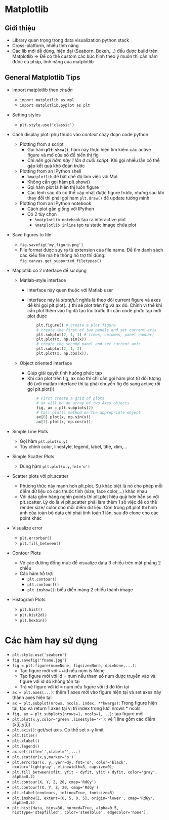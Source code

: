 Matplotlib
=======================

## Giới thiệu
* Library quan trọng trong data visualization python stack
* Cross-platform, nhiều tính năng
* Các lib mới dễ dùng, hiện đại (Seaborn, Bokeh,...) đều được build trên Matplotlib => Để có thể custom các bức hình theo ý muốn thì cần nắm được cú pháp, tính năng của matplotlib

## General Matplotlib Tips
* Import matplotlib theo *chuẩn*
	* ``import matplotlib as mpl``
	* ``import matplotlib.pyplot as plt``
* Setting styles
	* ``plt.style.use('classic')``
* Cách display plot: phụ thuộc vào *context* chạy đoạn code python
	* Plotting from a script
		* Gọi hàm **``plt.show()``**, hàm này thực hiện tìm kiếm các active figure và mở cửa sổ để hiển thị fig
 		* Chỉ *nên gọi hàm này 1 lần ở cuối script*. Khi gọi nhiều lần có thể gặp kết quả khó đoán trước
   	* Plotting from an IPython shell
    	* ``%matplotlib`` để bật chế độ làm việc với Mpl
    	* Không cần gọi hàm plt.show()
    	* Gọi hàm plot là hiển thị luôn figure
    	* Các lệnh sau đó có thể cập nhật được figure trước, nhưng sau khi thay đổi thì phải gọi hàm ``plt.draw()`` để update tường minh 
	* Plotting from an IPython notebook
    	* Cách plot gần giống với IPython
    	* Có 2 tùy chọn
	    	* ``%matplotlib notebook`` tạo ra interactive plot
	    	* ``%matplotlib inline`` tạo ra static image chứa plot
* Save figures to file
	* ``fig.savefig('my_figure.png')``
	* File format được suy ra từ extension của file name. Để tìm danh sách các kiểu file mà hệ thống hỗ trợ thì dùng: ``fig.canvas.get_supported_filetypes()``
	
* Maplotlib có 2 interface để sử dụng
	* Matlab-style interface
		* Interface này quen thuộc với Matlab user
		* Interface này là *stateful*: nghĩa là theo dõi current figure và axes để khi gọi plt.plot(...) thì sẽ plot trên fig và ax đó. Chính vì thế khi cần plot thêm vào fig đã tạo lúc trước thì cần code phức tạp mới plot được
 		
			```python
				plt.figure() # create a plot figure
				# create the first of two panels and set current axis
				plt.subplot(2, 1, 1) # (rows, columns, panel number)
				plt.plot(x, np.sin(x))
				# create the second panel and set current axis
				plt.subplot(2, 1, 2)
				plt.plot(x, np.cos(x));
			```
					
	* Object oriented interface
		* Giúp giải quyết tình huống phức tạp
		* Khi cần plot trên fig, ax nào thì chỉ cần gọi hàm plot từ đối tượng đó (với matlab interface thì ta phải chuyển fig đó sang active rồi gọi plt.plot())
			```python
				# First create a grid of plots
				# ax will be an array of two Axes objects
				fig, ax = plt.subplots(2)
				# Call plot() method on the appropriate object
				ax[0].plot(x, np.sin(x))
				ax[1].plot(x, np.cos(x));
			```

* Simple Line Plots
	* Gọi hàm ``plt.plot(x,y)``
	* Tùy chỉnh color, linestyle, legend, label, title, xlim,...
* Simple Scatter Plots
	* Dùng hàm ``plt.plot(x,y,fmt='o')``
* Scatter plots với plt.scatter
	* Phương thức này mạnh hơn plt.plot. Sự khác biệt là nó cho phép mỗi điểm dữ liệu có các thuộc tính (size, face color,...) khác nhau
	* Với data gồm hàng nghìn points thì plt.plot hiệu quả hơn hẳn so với plt.scatter. Lý do là vì plt.scatter phải làm thêm 1 số việc để có thể render size/ color cho mỗi điểm dữ liệu. Còn trong plt.plot thì hình ảnh của toàn bộ data chỉ phải tính toán 1 lần, sau đó clone cho các point khác
* Visualize error
	* ``plt.errorbar()``
	* ``plt.fill_between()``
* Contour Plots
	* Vẽ các đường đồng mức để visualize data 3 chiều trên mặt phẳng 2 chiều
	* Các hàm hỗ trợ:
		* ``plt.contour()``
		* ``plt.contourf()``
		* ``plt.imshow()``: biểu diễn mảng 2 chiều thành image
* Histogram Plots
	* ``plt.hist()``
	* ``plt.hist2d()``
	* ``plt.hexbin()``
		

# Các hàm hay sử dụng

* ``plt.style.use('seaborn')``
* ``fig.savefig('fname.jpg')``
* ``fig = plt.figure(num=None, figsize=None, dpi=None,...)``: 
	* Tạo figure mới với ++id nếu num is None 
	* Tạo figure mới với id = num nếu tham số num được truyền vào và figure với id đó không tồn tại
	* Trả về figure với id = num nếu figure với id đó tồn tại
* ``ax = plt.axes(...)``: thêm 1 axes mới vào figure hiện tại và set axes này thành axes hiện tại
* ``ax = plt.subplot(nrows, ncols, index, **kwargs)``: Trong figure hiện tại, tạo và return 1 axes tại vị trí index trong lưới nrows * ncols
* ``fig, ax = plt.subplots(nrows=1, ncols=1,...)``: tạo figure mới
* ``plt.plot(x,y,color='green',linestyle='-')``: vẽ 1 line gồm các điểm (x[i],y[i])
* ``plt.axis()``: get/set axis. Có thể set x-y limit
* ``plt.title()``
* ``plt.xlabel()``
* ``plt.legend()``
* ``ax.set(title='',xlabel='',...)``
* ``plt.scatter(x,y,marker='o')``
* ``plt.errorbar(x, y, yerr=dy, fmt='o', color='black', ecolor='lightgray', elinewidth=3, capsize=0);``
* ``plt.fill_between(xfit, yfit - dyfit, yfit + dyfit, color='gray', alpha=0.2)``
* ``plt.contour(X, Y, Z, 20, cmap='RdGy')``
* ``plt.contourf(X, Y, Z, 20, cmap='RdGy')``
* ``plt.clabel(contours, inline=True, fontsize=8)``
* ``plt.imshow(Z, extent=[0, 5, 0, 5], origin='lower', cmap='RdGy', alpha=0.5)``
* ``plt.hist(data, bins=30, normed=True, alpha=0.5, histtype='stepfilled', color='steelblue', edgecolor='none');``
